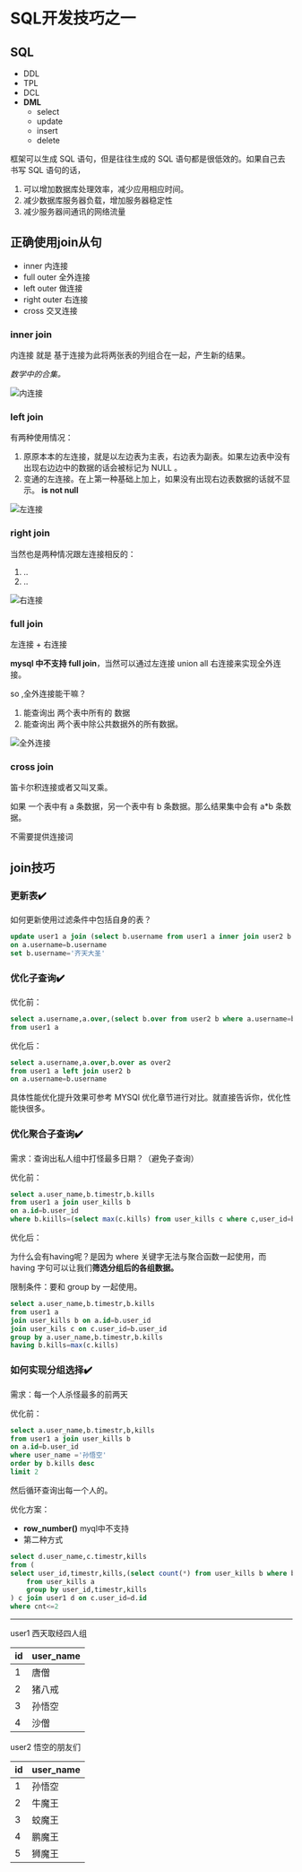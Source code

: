 # SQL开发技巧之一

## SQL

- DDL
- TPL
- DCL
- **DML**
  - select
  - update
  - insert
  - delete

框架可以生成 SQL 语句，但是往往生成的 SQL 语句都是很低效的。如果自己去书写 SQL 语句的话，

1. 可以增加数据库处理效率，减少应用相应时间。
2. 减少数据库服务器负载，增加服务器稳定性
3. 减少服务器间通讯的网络流量

## 正确使用join从句

- inner 内连接
- full outer  全外连接
- left outer 做连接
- right outer 右连接
- cross 交叉连接

### inner join

内连接 就是 基于连接为此将两张表的列组合在一起，产生新的结果。

*数学中的合集。*

![内连接](../../image/database/mysql/get/InnerJoin.png)

### left join

有两种使用情况：

1. 原原本本的左连接，就是以左边表为主表，右边表为副表。如果左边表中没有出现右边边中的数据的话会被标记为 NULL 。
2. 变通的左连接。在上第一种基础上加上，如果没有出现右边表数据的话就不显示。 **is not null**

![左连接](../../image/database/mysql/get/LeftJoin.png)

### right join

当然也是两种情况跟左连接相反的：

1. ..
2. ..

![右连接](../../image/database/mysql/get/RightJoin.png)

### full join

左连接 + 右连接

**mysql 中不支持 full join**，当然可以通过左连接  union all  右连接来实现全外连接。

so ,全外连接能干嘛？

1. 能查询出 两个表中所有的 数据
2. 能查询出 两个表中除公共数据外的所有数据。

![全外连接](../../image/database/mysql/get/FullJoin.png)

### cross join

笛卡尔积连接或者又叫叉乘。

如果 一个表中有 a 条数据，另一个表中有 b 条数据。那么结果集中会有 a*b 条数据。

不需要提供连接词

## join技巧

### 更新表:heavy_check_mark:

如何更新使用过滤条件中包括自身的表？

```sql
update user1 a join (select b.username from user1 a inner join user2 b on a.username=b.username) b 
on a.username=b.username
set b.username='齐天大圣'
```

### 优化子查询:heavy_check_mark:

优化前：

```sql
select a.username,a.over,(select b.over from user2 b where a.username=b.username) as over2
from user1 a
```

优化后：

```sql
select a.username,a.over,b.over as over2
from user1 a left join user2 b 
on a.username=b.username
```

具体性能优化提升效果可参考 MYSQl 优化章节进行对比。就直接告诉你，优化性能快很多。

### 优化聚合子查询:heavy_check_mark:

需求：查询出私人组中打怪最多日期？（避免子查询）

优化前：

```sql
select a.user_name,b.timestr,b.kills
from user1 a join user_kills b
on a.id=b.user_id
where b.kiills=(select max(c.kills) from user_kills c where c,user_id=b.user_id)
```

优化后：

为什么会有having呢？是因为 where 关键字无法与聚合函数一起使用，而 having 字句可以让我们**筛选分组后的各组数据。**

限制条件：要和 group by 一起使用。

```sql
select a.user_name,b.timestr,b.kills
from user1 a
join user_kills b on a.id=b.user_id
join user_kils c on c.user_id=b.user_id
group by a.user_name,b.timestr,b.kills
having b.kills=max(c.kills)
```

### 如何实现分组选择:heavy_check_mark:

需求：每一个人杀怪最多的前两天

优化前：

```sql
select a.user_name,b.timestr,b,kills
from user1 a join user_kills b
on a.id=b.user_id
where user_name ='孙悟空'
order by b.kills desc
limit 2
```

然后循环查询出每一个人的。

优化方案：

- **row_number()**  myql中不支持
- 第二种方式

```sql
select d.user_name,c.timestr,kills
from (
select user_id,timestr,kills,(select count(*) from user_kills b where b.user_id=a.user_id and a,kills<=b.kills) as cnt
    from user_kills a
    group by user_id,timestr,kills
) c join user1 d on c.user_id=d.id
where cnt<=2
```

---

user1  西天取经四人组

| id   | user_name |
| ---- | --------- |
| 1    | 唐僧      |
| 2    | 猪八戒    |
| 3    | 孙悟空    |
| 4    | 沙僧      |



user2  悟空的朋友们

| id   | user_name |
| ---- | --------- |
| 1    | 孙悟空    |
| 2    | 牛魔王    |
| 3    | 蛟魔王    |
| 4    | 鹏魔王    |
| 5    | 狮魔王    |

